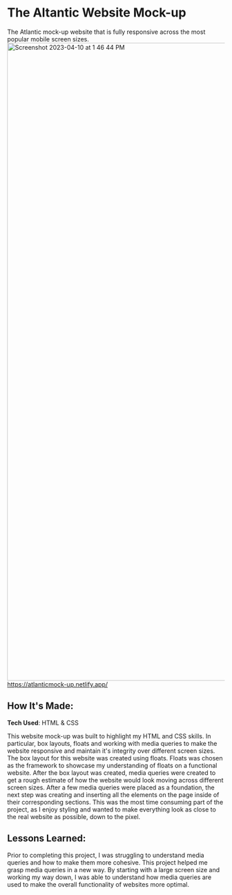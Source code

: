 # The Altantic Website Mock-up
The Atlantic mock-up website that is fully responsive across the most popular mobile screen sizes.
<img width="1479" alt="Screenshot 2023-04-10 at 1 46 44 PM" src="https://user-images.githubusercontent.com/76449195/230960485-17f3a528-1764-4810-9c98-e1eaa4256f5a.png">
https://atlanticmock-up.netlify.app/
## How It's Made:
**Tech Used**: HTML & CSS

This website mock-up was built to highlight my HTML and CSS skills. In particular, box layouts, floats and working with media queries to make the website responsive and maintain it's integrity over different screen sizes. The box layout for this website was created using floats. Floats was chosen as the framework to showcase my understanding of floats on a functional website. After the box layout was created, media queries were created to get a rough estimate of how the website would look moving across different screen sizes. After a few media queries were placed as a foundation, the next step was creating and inserting all the elements on the page inside of their corresponding sections. This was the most time consuming part of the project, as I enjoy styling and wanted to make everything look as close to the real website as possible, down to the pixel.

## Lessons Learned: 

Prior to completing this project, I was struggling to understand media queries and how to make them more cohesive. This project helped me grasp media queries in a new way. By starting with a large screen size and working my way down, I was able to understand how media queries are used to make the overall functionality of websites more optimal. 
